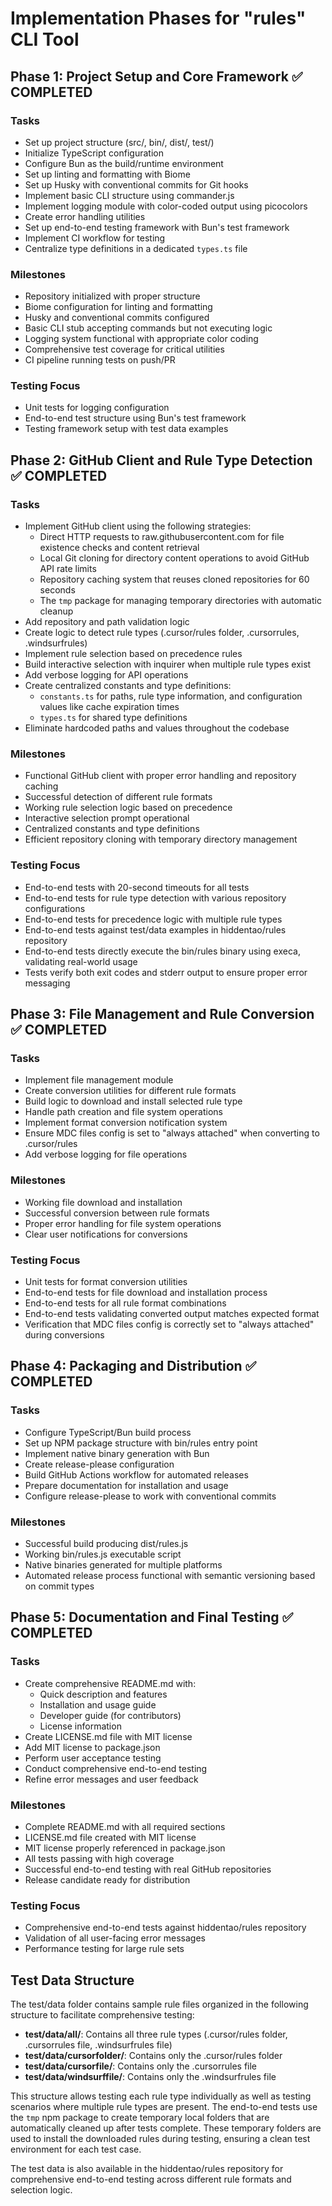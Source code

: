 # Implementation Phases for "rules" CLI Tool

## Phase 1: Project Setup and Core Framework ✅ COMPLETED

### Tasks
- Set up project structure (src/, bin/, dist/, test/)
- Initialize TypeScript configuration
- Configure Bun as the build/runtime environment
- Set up linting and formatting with Biome
- Set up Husky with conventional commits for Git hooks
- Implement basic CLI structure using commander.js
- Implement logging module with color-coded output using picocolors
- Create error handling utilities
- Set up end-to-end testing framework with Bun's test framework
- Implement CI workflow for testing
- Centralize type definitions in a dedicated `types.ts` file

### Milestones
- Repository initialized with proper structure
- Biome configuration for linting and formatting
- Husky and conventional commits configured
- Basic CLI stub accepting commands but not executing logic
- Logging system functional with appropriate color coding
- Comprehensive test coverage for critical utilities
- CI pipeline running tests on push/PR

### Testing Focus
- Unit tests for logging configuration
- End-to-end test structure using Bun's test framework
- Testing framework setup with test data examples

## Phase 2: GitHub Client and Rule Type Detection ✅ COMPLETED

### Tasks
- Implement GitHub client using the following strategies:
  - Direct HTTP requests to raw.githubusercontent.com for file existence checks and content retrieval
  - Local Git cloning for directory content operations to avoid GitHub API rate limits
  - Repository caching system that reuses cloned repositories for 60 seconds
  - The `tmp` package for managing temporary directories with automatic cleanup
- Add repository and path validation logic
- Create logic to detect rule types (.cursor/rules folder, .cursorrules, .windsurfrules)
- Implement rule selection based on precedence rules
- Build interactive selection with inquirer when multiple rule types exist
- Add verbose logging for API operations
- Create centralized constants and type definitions:
  - `constants.ts` for paths, rule type information, and configuration values like cache expiration times
  - `types.ts` for shared type definitions
- Eliminate hardcoded paths and values throughout the codebase

### Milestones
- Functional GitHub client with proper error handling and repository caching
- Successful detection of different rule formats
- Working rule selection logic based on precedence
- Interactive selection prompt operational
- Centralized constants and type definitions
- Efficient repository cloning with temporary directory management

### Testing Focus
- End-to-end tests with 20-second timeouts for all tests
- End-to-end tests for rule type detection with various repository configurations
- End-to-end tests for precedence logic with multiple rule types
- End-to-end tests against test/data examples in hiddentao/rules repository
- End-to-end tests directly execute the bin/rules binary using execa, validating real-world usage
- Tests verify both exit codes and stderr output to ensure proper error messaging

## Phase 3: File Management and Rule Conversion ✅ COMPLETED

### Tasks
- Implement file management module
- Create conversion utilities for different rule formats
- Build logic to download and install selected rule type
- Handle path creation and file system operations
- Implement format conversion notification system
- Ensure MDC files config is set to "always attached" when converting to .cursor/rules
- Add verbose logging for file operations

### Milestones
- Working file download and installation
- Successful conversion between rule formats
- Proper error handling for file system operations
- Clear user notifications for conversions

### Testing Focus
- Unit tests for format conversion utilities
- End-to-end tests for file download and installation process
- End-to-end tests for all rule format combinations
- End-to-end tests validating converted output matches expected format
- Verification that MDC files config is correctly set to "always attached" during conversions

## Phase 4: Packaging and Distribution ✅ COMPLETED

### Tasks
- Configure TypeScript/Bun build process
- Set up NPM package structure with bin/rules entry point
- Implement native binary generation with Bun
- Create release-please configuration
- Build GitHub Actions workflow for automated releases
- Prepare documentation for installation and usage
- Configure release-please to work with conventional commits

### Milestones
- Successful build producing dist/rules.js
- Working bin/rules.js executable script
- Native binaries generated for multiple platforms
- Automated release process functional with semantic versioning based on commit types

## Phase 5: Documentation and Final Testing ✅ COMPLETED

### Tasks
- Create comprehensive README.md with:
  - Quick description and features
  - Installation and usage guide
  - Developer guide (for contributors)
  - License information
- Create LICENSE.md file with MIT license
- Add MIT license to package.json
- Perform user acceptance testing
- Conduct comprehensive end-to-end testing
- Refine error messages and user feedback

### Milestones
- Complete README.md with all required sections
- LICENSE.md file created with MIT license
- MIT license properly referenced in package.json
- All tests passing with high coverage
- Successful end-to-end testing with real GitHub repositories
- Release candidate ready for distribution

### Testing Focus
- Comprehensive end-to-end tests against hiddentao/rules repository
- Validation of all user-facing error messages
- Performance testing for large rule sets

## Test Data Structure

The test/data folder contains sample rule files organized in the following structure to facilitate comprehensive testing:

- **test/data/all/**: Contains all three rule types (.cursor/rules folder, .cursorrules file, .windsurfrules file)
- **test/data/cursorfolder/**: Contains only the .cursor/rules folder
- **test/data/cursorfile/**: Contains only the .cursorrules file
- **test/data/windsurffile/**: Contains only the .windsurfrules file

This structure allows testing each rule type individually as well as testing scenarios where multiple rule types are present. The end-to-end tests use the `tmp` npm package to create temporary local folders that are automatically cleaned up after tests complete. These temporary folders are used to install the downloaded rules during testing, ensuring a clean test environment for each test case.

The test data is also available in the hiddentao/rules repository for comprehensive end-to-end testing across different rule formats and selection logic. 